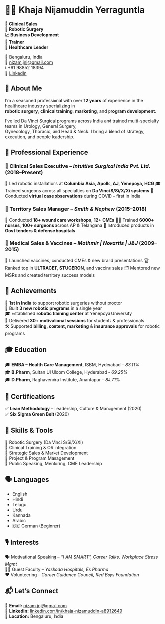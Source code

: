 # 👨‍⚕️ Khaja Nijamuddin Yerraguntla  
<p><b>🔬 Clinical Sales<br>🤖 Robotic Surgery<br>📈 Business Development<br>🎤 Trainer<br>🏥 Healthcare Leader</b> </p>

📍 Bengaluru, India <br>📧 nizam.jnj@gmail.com <br>📞 +91 98852 18394 <br>
🔗 [LinkedIn](https://www.linkedin.com/in/khaja-nizamuddin-a8932649/)


## 🧠 About Me  
I’m a seasoned professional with over **12 years** of experience in the healthcare industry specializing in  
**robotic surgery**, **clinical training**, **marketing**, and **program development**.  

I’ve led Da Vinci Surgical programs across India and trained multi-specialty teams in Urology, General Surgery,  
Gynecology, Thoracic, and Head & Neck. I bring a blend of strategy, execution, and people leadership.


## 💼 Professional Experience

### 🔹 Clinical Sales Executive – *Intuitive Surgical India Pvt. Ltd.* (2018–Present)  
🤝 Led robotic installations at **Columbia Asia, Apollo, AJ, Yenepoya, HCG**
🎓 Trained surgeons across all specialties on **Da Vinci S/Si/X/Xi systems**
🧠 Conducted **virtual case observations** during COVID – first in India

### 🔹 Territory Sales Manager – *Smith & Nephew* (2015–2018)  
🏥 Conducted **18+ wound care workshops**, **12+ CMEs**
👩‍⚕️ Trained **6000+ nurses**, **100+ surgeons** across AP & Telangana
📑 Introduced products in **Govt tenders & defense hospitals**

### 🔹 Medical Sales & Vaccines – *Mothmir | Novartis | J&J* (2009–2015)  
💉 Launched vaccines, conducted CMEs & new brand presentations
🏆 Ranked top in **ULTRACET**, **STUGERON**, and vaccine sales
🗂️ Mentored new MSRs and created territory success models


## 🏅 Achievements  
🥇 **1st in India** to support robotic surgeries without proctor  
🎯 Built **3 new robotic programs** in a single year  
🎓 Established **robotic training center** at Yenepoya University  
🎤 Delivered **30+ motivational sessions** for students & professionals  
🛠 Supported **billing, content, marketing** & **insurance approvals** for robotic programs


## 🎓 Education  
🎓 **EMBA – Health Care Management**, ISBM, Hyderabad – *83.11%*  
🎓 **B.Pharm**, Sultan Ul Uloom College, Hyderabad – *69.25%*  
🎓 **D.Pharm**, Raghavendra Institute, Anantapur – *84.71%*


## 🧾 Certifications  
✅ **Lean Methodology** – Leadership, Culture & Management (2020)  
✅ **Six Sigma Green Belt** (2020)  


## 🧰 Skills & Tools  
🔹 Robotic Surgery (Da Vinci S/Si/X/Xi)  
🔹 Clinical Training & OR Integration  
🔹 Strategic Sales & Market Development  
🔹 Project & Program Management  
🔹 Public Speaking, Mentoring, CME Leadership  


## 🗣️ Languages  
- English <br>
- Hindi <br>
- Telugu <br>
- Urdu <br>
- Kannada <br>
- Arabic <br>
- 🇩🇪 German (Beginner)


## 🎙️ Interests  
🗣️ Motivational Speaking – *“I AM SMART”, Career Talks, Workplace Stress Mgmt*  
🧑‍🏫 Guest Faculty – *Yashoda Hospitals, Es Pharma*  
❤️ Volunteering – *Career Guidance Council, Red Boys Foundation*


## 📬 Let’s Connect  
📧 **Email:** [nizam.jnj@gmail.com](mailto:nizam.jnj@gmail.com)  
🔗 **LinkedIn:** [linkedin.com/in/khaja-nizamuddin-a8932649](https://www.linkedin.com/in/khaja-nizamuddin-a8932649/)  
🏡 **Location:** Bengaluru, India



